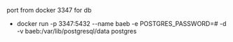 port from docker 3347 for db

- docker run -p 3347:5432 --name baeb -e POSTGRES_PASSWORD=# -d -v baeb:/var/lib/postgresql/data postgres